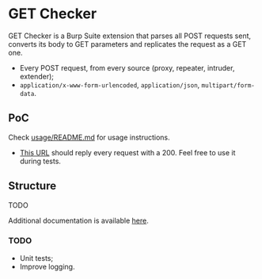 # GET Checker

GET Checker is a Burp Suite extension that parses all POST requests sent, converts its body to GET parameters and replicates the request as a GET one.
- Every POST request, from every source (proxy, repeater, intruder, extender);
- `application/x-www-form-urlencoded`, `application/json`, `multipart/form-data`.

## PoC
Check [usage/README.md](usage/README.md) for usage instructions.
- [This URL](http://i.geraldino2.com/dr?status=200&body=ok) should reply every request with a 200. Feel free to use it during tests.

## Structure
TODO

Additional documentation is available [here](docs.md).

### TODO
- Unit tests;
- Improve logging.
